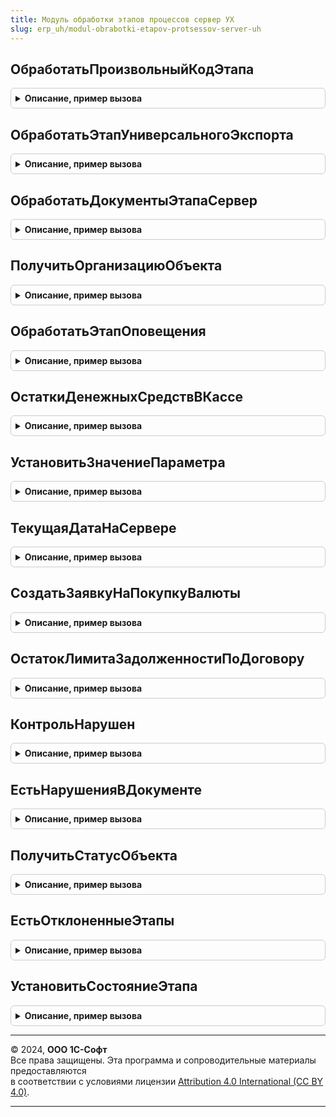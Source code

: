 ```yaml
---
title: Модуль обработки этапов процессов сервер УХ
slug: erp_uh/modul-obrabotki-etapov-protsessov-server-uh
---
```



## ОбработатьПроизвольныйКодЭтапа
<details style="margin: 1em 0; padding: 0.5em; border: 1px solid #ccc; border-radius: 6px;">

<summary style="font-weight: bold; cursor: pointer;">Описание, пример вызова</summary>

```bsl

Функция ОбработатьПроизвольныйКодЭтапа(СтруктураПараметров, ТекстПроцедуры, ТексОшибкиИзм = "") Экспорт
```

Пример вызова
```bsl
Результат = МодульОбработкиЭтаповПроцессовСерверУХ.ОбработатьПроизвольныйКодЭтапа(СтруктураПараметров, ТекстПроцедуры, ТексОшибкиИзм);
```
</details>

## ОбработатьЭтапУниверсальногоЭкспорта
<details style="margin: 1em 0; padding: 0.5em; border: 1px solid #ccc; border-radius: 6px;">

<summary style="font-weight: bold; cursor: pointer;">Описание, пример вызова</summary>

```bsl

Функция ОбработатьЭтапУниверсального Экспорт
```

Пример вызова
```bsl
Результат = МодульОбработкиЭтаповПроцессовСерверУХ.ОбработатьЭтапУниверсальногоЭкспорта(СтруктураПараметров) 
```
</details>

## ОбработатьДокументыЭтапаСервер
<details style="margin: 1em 0; padding: 0.5em; border: 1px solid #ccc; border-radius: 6px;">

<summary style="font-weight: bold; cursor: pointer;">Описание, пример вызова</summary>

```bsl

Процедура ОбработатьДокументыЭтапаСервер(ДокументУправленияПериодом,ЭтапПроцесса) Экспорт
```

Пример вызова
```bsl
МодульОбработкиЭтаповПроцессовСерверУХ.ОбработатьДокументыЭтапаСервер(ДокументУправленияПериодом, ЭтапПроцесса) 
```
</details>

## ПолучитьОрганизациюОбъекта
<details style="margin: 1em 0; padding: 0.5em; border: 1px solid #ccc; border-radius: 6px;">

<summary style="font-weight: bold; cursor: pointer;">Описание, пример вызова</summary>

```bsl

// Возвращает организацию, соответствующую ссылке СсылкаНаОбъектВход
// согласно настройкам СправочникиБД/ДокументыБД.
Функция ПолучитьОрганизациюОбъекта(СсылкаНаОбъектВход) Экспорт
```

Пример вызова
```bsl
Результат = МодульОбработкиЭтаповПроцессовСерверУХ.ПолучитьОрганизациюОбъекта(СсылкаНаОбъектВход) 
```
</details>

## ОбработатьЭтапОповещения
<details style="margin: 1em 0; padding: 0.5em; border: 1px solid #ccc; border-radius: 6px;">

<summary style="font-weight: bold; cursor: pointer;">Описание, пример вызова</summary>

```bsl

Процедура ОбработатьЭтапОповещения(СтруктураПараметров) Экспорт
```

Пример вызова
```bsl
МодульОбработкиЭтаповПроцессовСерверУХ.ОбработатьЭтапОповещения(СтруктураПараметров) 
```
</details>

## ОстаткиДенежныхСредствВКассе
<details style="margin: 1em 0; padding: 0.5em; border: 1px solid #ccc; border-radius: 6px;">

<summary style="font-weight: bold; cursor: pointer;">Описание, пример вызова</summary>

```bsl

Функция ОстаткиДенежныхСредствВКассе(СтруктураПараметров) Экспорт
```

Пример вызова
```bsl
Результат = МодульОбработкиЭтаповПроцессовСерверУХ.ОстаткиДенежныхСредствВКассе(СтруктураПараметров) 
```
</details>

## УстановитьЗначениеПараметра
<details style="margin: 1em 0; padding: 0.5em; border: 1px solid #ccc; border-radius: 6px;">

<summary style="font-weight: bold; cursor: pointer;">Описание, пример вызова</summary>

```bsl

Процедура УстановитьЗначениеПараметра(СтруктураПараметров) Экспорт
```

Пример вызова
```bsl
МодульОбработкиЭтаповПроцессовСерверУХ.УстановитьЗначениеПараметра(СтруктураПараметров) 
```
</details>

## ТекущаяДатаНаСервере
<details style="margin: 1em 0; padding: 0.5em; border: 1px solid #ccc; border-radius: 6px;">

<summary style="font-weight: bold; cursor: pointer;">Описание, пример вызова</summary>

```bsl

Функция ТекущаяДатаНаСервере(СтруктураПараметров) Экспорт
```

Пример вызова
```bsl
Результат = МодульОбработкиЭтаповПроцессовСерверУХ.ТекущаяДатаНаСервере(СтруктураПараметров) 
```
</details>

## СоздатьЗаявкуНаПокупкуВалюты
<details style="margin: 1em 0; padding: 0.5em; border: 1px solid #ccc; border-radius: 6px;">

<summary style="font-weight: bold; cursor: pointer;">Описание, пример вызова</summary>

```bsl

Функция СоздатьЗаявкуНаПокупкуВалюты(СтруктураПараметров) Экспорт
```

Пример вызова
```bsl
Результат = МодульОбработкиЭтаповПроцессовСерверУХ.СоздатьЗаявкуНаПокупкуВалюты(СтруктураПараметров) 
```
</details>

## ОстатокЛимитаЗадолженностиПоДоговору
<details style="margin: 1em 0; padding: 0.5em; border: 1px solid #ccc; border-radius: 6px;">

<summary style="font-weight: bold; cursor: pointer;">Описание, пример вызова</summary>

```bsl

Функция ОстатокЛимитаЗадолженностиПоДоговору(СтруктураПараметров) Экспорт
```

Пример вызова
```bsl
Результат = МодульОбработкиЭтаповПроцессовСерверУХ.ОстатокЛимитаЗадолженностиПоДоговору(СтруктураПараметров) 
```
</details>

## КонтрольНарушен
<details style="margin: 1em 0; padding: 0.5em; border: 1px solid #ccc; border-radius: 6px;">

<summary style="font-weight: bold; cursor: pointer;">Описание, пример вызова</summary>

```bsl

// Функция возвращает нарушен ли в согласуемом документе указанный в параметре вид контроля.
//
// Параметры:
//  СтруктураПараметров  - Структура - Параметры
//		* ТекОбъект	  - ДокументСсылка - Ссылка на проверяемый документ
//      * ВидКонтроля - ПланВидовХарактеристикСсылка.ВидыКонтроляДокументов - Вид контроля
//
// Возвращаемое значение:
//   Булево - нарушен контроль или нет
//
Функция КонтрольНарушен(СтруктураПараметров) Экспорт
```

Пример вызова
```bsl
Результат = МодульОбработкиЭтаповПроцессовСерверУХ.КонтрольНарушен(СтруктураПараметров) 
```
</details>

## ЕстьНарушенияВДокументе
<details style="margin: 1em 0; padding: 0.5em; border: 1px solid #ccc; border-radius: 6px;">

<summary style="font-weight: bold; cursor: pointer;">Описание, пример вызова</summary>

```bsl

// Функция возвращает нарушен ли какой-либо контроль в согласуемом документе.
//
// Параметры:
//  СтруктураПараметров - Структура - Параметры
//		* ТекОбъект	  - ДокументСсылка - Ссылка на проверяемый документ
//
// Возвращаемое значение:
//   Булево - нарушен контроль или нет
//
Функция ЕстьНарушенияВДокументе(СтруктураПараметров) Экспорт
```

Пример вызова
```bsl
Результат = МодульОбработкиЭтаповПроцессовСерверУХ.ЕстьНарушенияВДокументе(СтруктураПараметров) 
```
</details>

## ПолучитьСтатусОбъекта
<details style="margin: 1em 0; padding: 0.5em; border: 1px solid #ccc; border-radius: 6px;">

<summary style="font-weight: bold; cursor: pointer;">Описание, пример вызова</summary>

```bsl

// Функция возвращает текущий статус согласования объекта
Функция ПолучитьСтатусОбъекта(СтруктураПараметров) Экспорт
```

Пример вызова
```bsl
Результат = МодульОбработкиЭтаповПроцессовСерверУХ.ПолучитьСтатусОбъекта(СтруктураПараметров) 
```
</details>

## ЕстьОтклоненныеЭтапы
<details style="margin: 1em 0; padding: 0.5em; border: 1px solid #ccc; border-radius: 6px;">

<summary style="font-weight: bold; cursor: pointer;">Описание, пример вызова</summary>

```bsl

// Функция возвращает значение "Истина", если среди завершенных этапов есть отклоненные,
// что автоматически повлечет отклонение согласования по завершении, "Ложь" в противном случае.
// Имеет смысл если в Шаблоне универсального процесса установлен признак "При отклонении этапа выполнять процесс до конца".
// Возврат на предыдущие этапы отклонением не считается.
Функция ЕстьОтклоненныеЭтапы(СтруктураПараметров) Экспорт
```

Пример вызова
```bsl
Результат = МодульОбработкиЭтаповПроцессовСерверУХ.ЕстьОтклоненныеЭтапы(СтруктураПараметров) 
```
</details>

## УстановитьСостояниеЭтапа
<details style="margin: 1em 0; padding: 0.5em; border: 1px solid #ccc; border-radius: 6px;">

<summary style="font-weight: bold; cursor: pointer;">Описание, пример вызова</summary>

```bsl

Функция УстановитьСостояниеЭтапа(ДокументПроцесса, Этап, Организации = Неопределено, Состояние) Экспорт
```

Пример вызова
```bsl
Результат = МодульОбработкиЭтаповПроцессовСерверУХ.УстановитьСостояниеЭтапа(ДокументПроцесса, Этап, Организации, Состояние) 
```
</details>

---

© 2024, **ООО 1С-Софт**  
Все права защищены. Эта программа и сопроводительные материалы предоставляются  
в соответствии с условиями лицензии [Attribution 4.0 International (CC BY 4.0)](https://creativecommons.org/licenses/by/4.0/legalcode).

---

